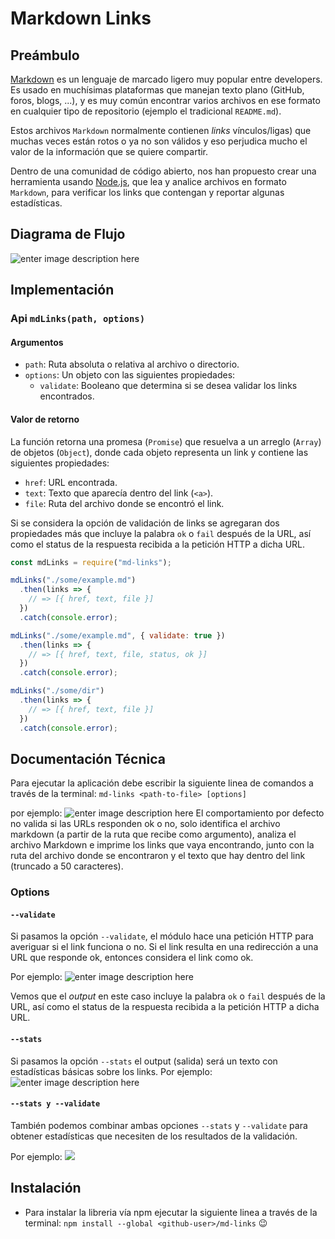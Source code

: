 
  

# Markdown Links

  

## Preámbulo

  [Markdown](https://es.wikipedia.org/wiki/Markdown) es un lenguaje de marcado ligero muy popular entre developers. Es usado en muchísimas plataformas que manejan texto plano (GitHub, foros, blogs, ...), y es muy común encontrar varios archivos en ese formato en cualquier tipo de repositorio (ejemplo el tradicional `README.md`).

Estos archivos `Markdown` normalmente contienen _links_ vínculos/ligas) que muchas veces están rotos o ya no son válidos y eso perjudica mucho el valor de la información que se quiere compartir.

Dentro de una comunidad de código abierto, nos han propuesto crear una herramienta usando [Node.js](https://nodejs.org/), que lea y analice archivos en formato `Markdown`, para verificar los links que contengan y reportar algunas estadísticas.

  

## Diagrama de Flujo 
![enter image description here](https://lh3.googleusercontent.com/yHNn7G7MbewYOFujS30xPS_6TM1My_wyZd2utSG7BlIVH8zVhZtaEMSXLc0xERBGI8nt9erYLGyw "Diagrama de flujo mdLinks") 

## Implementación

  ### Api `mdLinks(path, options)`
  #### Argumentos
  -   `path`: Ruta absoluta o relativa al archivo o directorio. 
  -   `options`: Un objeto con las siguientes propiedades:
	    -   `validate`: Booleano que determina si se desea validar los links encontrados.
#### Valor de retorno
La función retorna una promesa (`Promise`) que resuelva a un arreglo (`Array`) de objetos (`Object`), donde cada objeto representa un link y contiene las siguientes propiedades:
-   `href`: URL encontrada.
-   `text`: Texto que aparecía dentro del link (`<a>`).
-   `file`: Ruta del archivo donde se encontró el link.

Si se considera la opción de validación de links se agregaran dos propiedades más que incluye la palabra `ok` o `fail` después de la URL, así como el status de la respuesta recibida a la petición HTTP a dicha URL.

```js
const mdLinks = require("md-links");

mdLinks("./some/example.md")
  .then(links => {
    // => [{ href, text, file }]
  })
  .catch(console.error);

mdLinks("./some/example.md", { validate: true })
  .then(links => {
    // => [{ href, text, file, status, ok }]
  })
  .catch(console.error);

mdLinks("./some/dir")
  .then(links => {
    // => [{ href, text, file }]
  })
  .catch(console.error);
```
	    
## Documentación Técnica
Para ejecutar la aplicación debe escribir la siguiente linea de comandos a través de la terminal:
`md-links <path-to-file> [options]`

por ejemplo:
![enter image description here](https://lh3.googleusercontent.com/92ZFOGNo5o8HEKIb_7e8tWt5Fv1PEiI501DS38hNpb7M8JQc3GeTlEomYvRZcTZ9YoVZUN9SSVw9 "md-links default")
El comportamiento por defecto no valida si las URLs responden ok o no, solo identifica el archivo markdown (a partir de la ruta que recibe como argumento), analiza el archivo Markdown e imprime los links que vaya encontrando, junto con la ruta del archivo donde se encontraron y el texto que hay dentro del link (truncado a 50 caracteres).

### Options

#### `--validate`

Si pasamos la opción  `--validate`, el módulo hace una petición HTTP para averiguar si el link funciona o no. Si el link resulta en una redirección a una URL que responde ok, entonces considera el link como ok.

Por ejemplo:
![enter image description here](https://lh3.googleusercontent.com/WGM6HATEtN8Db39pvM7Jd1rnqezK1JPtK4DfrqTQtr19_33mnyl4XowfOFhMagaAPvKp8yqo84H4 "mdliks-v")

Vemos que el _output_ en este caso incluye la palabra `ok` o `fail` después de la URL, así como el status de la respuesta recibida a la petición HTTP a dicha URL.

#### `--stats`
Si pasamos la opción  `--stats`  el output (salida) será un texto con estadísticas básicas sobre los links.
Por ejemplo:
![enter image description here](https://lh3.googleusercontent.com/cuVOIi7AOvl7OmhOqSEgqt5jhZi32eDGIL4I53tj3MiEW6iHiitjVlK-KG2L9vmo1fxm4lnIMQTw "mdlibks-s")

#### `--stats y --validate`
También podemos combinar ambas opciones  `--stats`  y  `--validate`  para obtener estadísticas que necesiten de los resultados de la validación.

Por ejemplo:
![
](https://lh3.googleusercontent.com/ZO4K8sKeCcgp2qGPItbXuwjDW0ZGij64ckkmOExxeDrfuQbUU57uWOrS18Y8N5JXBtsTb8qaY-JO "mdlinks-s-v")

## Instalación 

- Para instalar la libreria vía npm ejecutar la siguiente linea a través de la terminal:
  `npm install --global <github-user>/md-links`  :wink:
